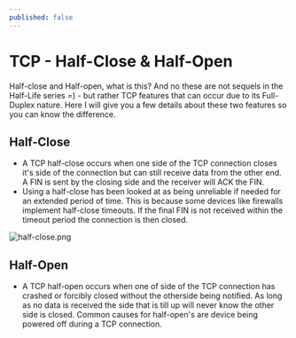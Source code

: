 ```yaml
---
published: false
---
```

# **TCP - Half-Close & Half-Open**

Half-close and Half-open, what is this? And no these are not sequels in the Half-Life series =) - but rather TCP features that can occur due to its Full-Duplex nature. Here I will give you a few details about these two features so you can know the difference.

## Half-Close

- A TCP half-close occurs when one side of the TCP connection closes it's side of the connection but can still receive data from the other end. A FIN is sent by the closing side and the receiver will ACK the FIN.
- Using a half-close has been looked at as being unreliable if needed for an extended period of time. This is because some devices like firewalls implement half-close timeouts. If the final FIN is not received within the timeout period the connection is then closed. 

![half-close.png]({{site.baseurl}}/assets/images/half-close.png)

## Half-Open

- A TCP half-open occurs when one of side of the TCP connection has crashed or forcibly closed without the otherside being notified. As long as no data is received the side that is till up will never know the other side is closed. Common causes for half-open's are device being powered off during a TCP connection.